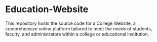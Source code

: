 # Education-Website
This repository hosts the source code for a College Website, a comprehensive online platform tailored to meet the needs of students, faculty, and administrators within a college or educational institution.
